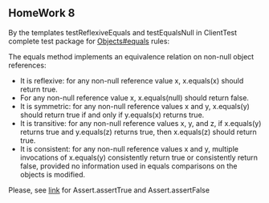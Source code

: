 ## HomeWork 8

By the templates testReflexiveEquals and testEqualsNull in ClientTest complete test package for [Objects#equals](https://docs.oracle.com/javase/7/docs/api/java/lang/Object.html#equals(java.lang.Object)) rules: 

The equals method implements an equivalence relation on non-null object references:

- It is reflexive: for any non-null reference value x, x.equals(x) should return true.
- For any non-null reference value x, x.equals(null) should return false.
- It is symmetric: for any non-null reference values x and y,
x.equals(y) should return true if and only if y.equals(x) returns true.
- It is transitive: for any non-null reference values x, y, and z,
if x.equals(y) returns true and y.equals(z) returns true, then x.equals(z) should return true.
- It is consistent: for any non-null reference values x and y,
multiple invocations of x.equals(y) consistently return true or consistently return false,
provided no information used in equals comparisons on the objects is modified.

Please, see [link](https://www.tutorialspoint.com/junit/junit_using_assertion.htm) for Assert.assertTrue and Assert.assertFalse